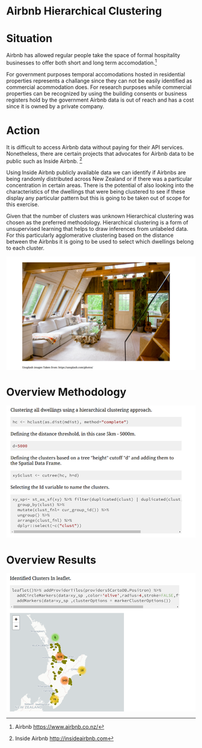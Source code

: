 # Airbnb Hierarchical Clustering

# Situation

Airbnb has allowed regular people take the space of formal hospitality businesses to offer both short and long term accomodation.[^1]

For government purposes temporal accomodations hosted in residential properties represents a challange since they can not be easily identified as commercial acommodation does. For research purposes while commercial properties can be recognized by using the building consents or business registers hold by the government Airbnb data is out of reach and has a cost since it is owned by a private company.

# Action

It is difficult to access Airbnb data without paying for their API services. Nonetheless, there are certain projects that advocates for Airbnb data to be public such as Inside Airbnb. [^2]

Using Inside Airbnb publicly available data we can identify if Airbnbs are being randomly distributed across New Zealand or if there was a particular concentration in certain areas. There is the potential of also looking into the characteristics of the dwellings that were being clustered to see if these display any particular pattern but this is going to be taken out of scope for this exercise. 

Given that the number of clusters was unknown Hierarchical clustering was chosen as the preferred methodology. Hierarchical clustering is a form of unsupervised learning that helps to draw inferences from unlabeled data. For this particularly agglomerative clustering based on the distance between the Airbnbs it is going to be used to select which dwellings belong to each cluster.


[^1]: Airbnb https://www.airbnb.co.nz/
[^2]: Inside Airbnb http://insideairbnb.com


![](xaringan_airbnb_casestudy_intro.PNG)

# Overview Methodology

![](xaringan_airbnb_casestudy_midway.PNG)

# Overview Results

![](xaringan_airbnb_casestudy_final.PNG)

